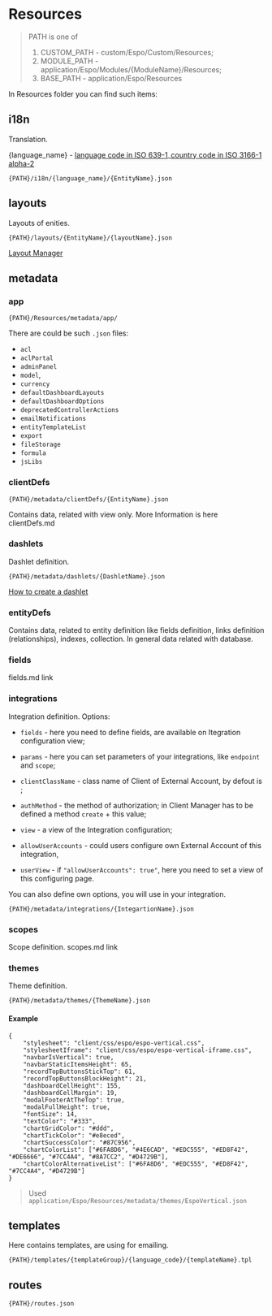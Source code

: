 # Resources

>PATH is one of 
>1. CUSTOM_PATH - custom/Espo/Custom/Resources;
>2. MODULE_PATH - application/Espo/Modules/{ModuleName}/Resources;
>3. BASE_PATH - application/Espo/Resources

In Resources folder you can find such items:

## i18n 

Translation.

{language_name} - [language code in ISO 639-1](https://en.wikipedia.org/wiki/ISO_639-1)_[country code in ISO 3166-1 alpha-2](https://en.wikipedia.org/wiki/ISO_3166-1_alpha-2)

`{PATH}/i18n/{language_name}/{EntityName}.json`


## layouts

Layouts of enities.

`{PATH}/layouts/{EntityName}/{layoutName}.json`

[Layout Manager](https://github.com/espocrm/documentation/blob/master/administration/layout-manager.md)


## metadata

### app

`{PATH}/Resources/metadata/app/`

There are could be such `.json` files:
- `acl`
- `aclPortal`
- `adminPanel`
- `model`,
- `currency`
- `defaultDashboardLayouts`
- `defaultDashboardOptions`
- `deprecatedControllerActions`
- `emailNotifications`
- `entityTemplateList`
- `export`
- `fileStorage`
- `formula`
- `jsLibs`

        
### clientDefs 

`{PATH}/metadata/clientDefs/{EntityName}.json`

Contains data, related with view only. More Information is here
clientDefs.md
    
### dashlets

Dashlet definition.

`{PATH}/metadata/dashlets/{DashletName}.json`

[How to create a dashlet](https://github.com/espocrm/documentation/blob/master/development/how-to-create-a-dashlet.md)


### entityDefs

Contains data, related to entity definition like fields definition, links definition (relationships), indexes, collection. In general data related with database.


### fields

fields.md link


### integrations

Integration definition. Options:
 
- `fields` - here you need to define fields, are available on Itegration configuration view;

- `params` - here you can set parameters of your integrations, like `endpoint` and `scope`;

- `clientClassName` - class name of Client of External Account, by defout is ;

- `authMethod` - the method of authorization; in Client Manager has to be defined a method `create` + this value;

- `view` - a view of the Integration configuration;

- `allowUserAccounts` - could users configure own External Account of this integration,

- `userView` - if `"allowUserAccounts": true"`, here you need to set a view of this configuring page.
 
 You can also define own options, you will use in your integration.

 
`{PATH}/metadata/integrations/{IntegartionName}.json`


### scopes

Scope definition. scopes.md link


### themes

Theme definition.

`{PATH}/metadata/themes/{ThemeName}.json`

#### Example

```
{
    "stylesheet": "client/css/espo/espo-vertical.css",
    "stylesheetIframe": "client/css/espo/espo-vertical-iframe.css",
    "navbarIsVertical": true,
    "navbarStaticItemsHeight": 65,
    "recordTopButtonsStickTop": 61,
    "recordTopButtonsBlockHeight": 21,
    "dashboardCellHeight": 155,
    "dashboardCellMargin": 19,
    "modalFooterAtTheTop": true,
    "modalFullHeight": true,
    "fontSize": 14,
    "textColor": "#333",
    "chartGridColor": "#ddd",
    "chartTickColor": "#e8eced",
    "chartSuccessColor": "#87C956",
    "chartColorList": ["#6FA8D6", "#4E6CAD", "#EDC555", "#ED8F42", "#DE6666", "#7CC4A4", "#8A7CC2", "#D4729B"],
    "chartColorAlternativeList": ["#6FA8D6", "#EDC555", "#ED8F42", "#7CC4A4", "#D4729B"]
}
```
>Used `application/Espo/Resources/metadata/themes/EspoVertical.json`


## templates
    
Here contains templates, are using for emailing.

`{PATH}/templates/{templateGroup}/{language_code}/{templateName}.tpl`


## routes 

`{PATH}/routes.json`
